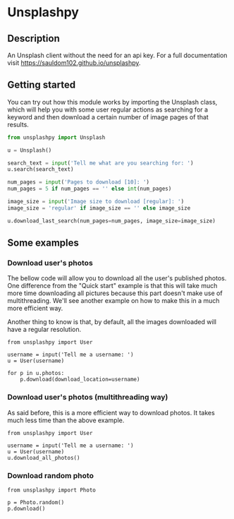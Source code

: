 # Unsplashpy

## Description

An Unsplash client without the need for an api key. For a full documentation visit <https://sauldom102.github.io/unsplashpy>.

## Getting started

You can try out how this module works by importing the Unsplash class, which will help you with some user regular actions as searching for a keyword and then download a certain number of image pages of that results.

```python
from unsplashpy import Unsplash

u = Unsplash()

search_text = input('Tell me what are you searching for: ')
u.search(search_text)

num_pages = input('Pages to download [10]: ')
num_pages = 5 if num_pages == '' else int(num_pages)

image_size = input('Image size to download [regular]: ')
image_size = 'regular' if image_size == '' else image_size

u.download_last_search(num_pages=num_pages, image_size=image_size)
```

## Some examples

### Download user's photos

The bellow code will allow you to download all the user's published photos. One difference from the "Quick start" example is that this will take much more time downloading all pictures because this part doesn't make use of multithreading. We'll see another example on how to make this in a much more efficient way.

Another thing to know is that, by default, all the images downloaded will have a regular resolution.

``` py3
from unsplashpy import User

username = input('Tell me a username: ')
u = User(username)

for p in u.photos:
    p.download(download_location=username)
```

### Download user's photos (multithreading way)

As said before, this is a more efficient way to download photos. It takes much less time than the above example.

``` py3
from unsplashpy import User

username = input('Tell me a username: ')
u = User(username)
u.download_all_photos()
```

### Download random photo

``` py3
from unsplashpy import Photo

p = Photo.random()
p.download()
```